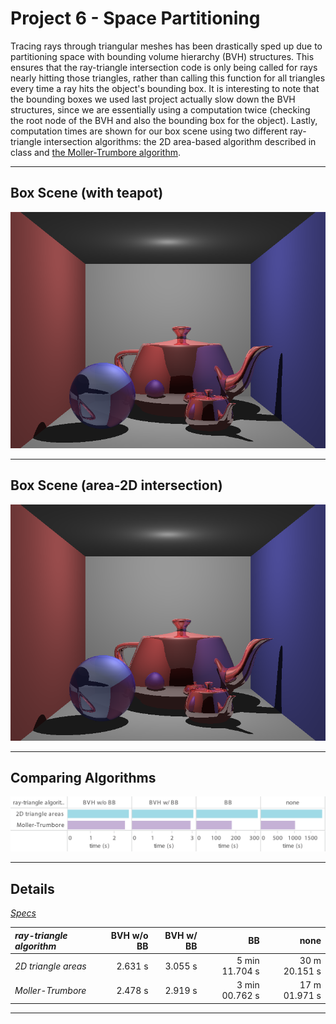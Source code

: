 Project 6 - Space Partitioning
==============================

Tracing rays through triangular meshes has been drastically sped up due to partitioning space with bounding volume hierarchy (BVH) structures. This ensures that the ray-triangle intersection code is only being called for rays nearly hitting those triangles, rather than calling this function for all triangles every time a ray hits the object's bounding box. It is interesting to note that the bounding boxes we used last project actually slow down the BVH structures, since we are essentially using a computation twice (checking the root node of the BVH and also the bounding box for the object). Lastly, computation times are shown for our box scene using two different ray-triangle intersection algorithms: the 2D area-based algorithm described in class and [the Moller-Trumbore algorithm](http://www.scratchapixel.com/lessons/3d-basic-lessons/lesson-9-ray-triangle-intersection/m-ller-trumbore-algorithm/).


- - -


Box Scene (with teapot)
-----------------------

![](images/prj6/box.png)

- - -

Box Scene (area-2D intersection)
--------------------------------

![](images/prj6/box-area.png)

- - -

Comparing Algorithms
--------------------

![](images/prj6/render-times.png)

- - -

Details
-------

[*Specs*](specs.html)

| *ray-triangle algorithm* | BVH w/o BB | BVH w/ BB | BB             | none          |
| :----------------------- | ---------: | --------: | -------------: | ------------: |
| *2D triangle areas*      | 2.631 s    | 3.055 s   | 5 min 11.704 s | 30 m 20.151 s |
| *Moller-Trumbore*        | 2.478 s    | 2.919 s   | 3 min 00.762 s | 17 m 01.971 s |

- - -
